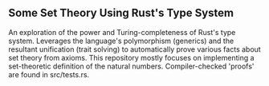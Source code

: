 ## Some Set Theory Using Rust's Type System
An exploration of the power and Turing-completeness of Rust's type system. Leverages the language's polymorphism (generics) and the resultant unification (trait solving) to automatically prove various facts about set theory from axioms. This repository mostly focuses on implementing a set-theoretic definition of the natural numbers. Compiler-checked 'proofs' are found in src/tests.rs.
